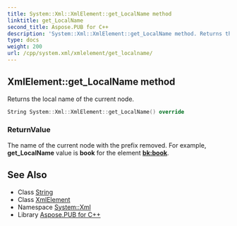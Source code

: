 ```yaml
---
title: System::Xml::XmlElement::get_LocalName method
linktitle: get_LocalName
second_title: Aspose.PUB for C++
description: 'System::Xml::XmlElement::get_LocalName method. Returns the local name of the current node in C++.'
type: docs
weight: 200
url: /cpp/system.xml/xmlelement/get_localname/
---
```

## XmlElement::get_LocalName method


Returns the local name of the current node.

```cpp
String System::Xml::XmlElement::get_LocalName() override
```


### ReturnValue

The name of the current node with the prefix removed. For example, **get_LocalName** value is **book** for the element **<bk:book>**.

## See Also

* Class [String](../../../system/string/)
* Class [XmlElement](../)
* Namespace [System::Xml](../../)
* Library [Aspose.PUB for C++](../../../)
